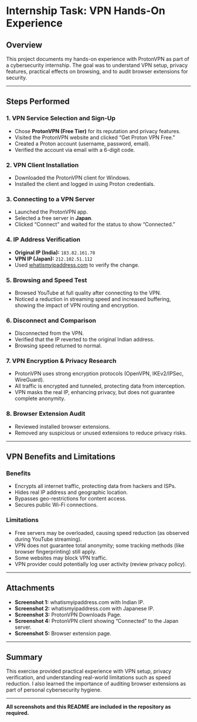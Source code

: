 # Internship Task: VPN Hands-On Experience

## Overview

This project documents my hands-on experience with ProtonVPN as part of a cybersecurity internship. The goal was to understand VPN setup, privacy features, practical effects on browsing, and to audit browser extensions for security.

---

## Steps Performed

### 1. VPN Service Selection and Sign-Up
- Chose **ProtonVPN (Free Tier)** for its reputation and privacy features.
- Visited the ProtonVPN website and clicked “Get Proton VPN Free.”
- Created a Proton account (username, password, email).
- Verified the account via email with a 6-digit code.

### 2. VPN Client Installation
- Downloaded the ProtonVPN client for Windows.
- Installed the client and logged in using Proton credentials.

### 3. Connecting to a VPN Server
- Launched the ProtonVPN app.
- Selected a free server in **Japan**.
- Clicked “Connect” and waited for the status to show “Connected.”

### 4. IP Address Verification
- **Original IP (India):** `183.82.161.70`
- **VPN IP (Japan):** `212.102.51.112`
- Used [whatismyipaddress.com](https://www.whatismyipaddress.com) to verify the change.

### 5. Browsing and Speed Test
- Browsed YouTube at full quality after connecting to the VPN.
- Noticed a reduction in streaming speed and increased buffering, showing the impact of VPN routing and encryption.

### 6. Disconnect and Comparison
- Disconnected from the VPN.
- Verified that the IP reverted to the original Indian address.
- Browsing speed returned to normal.

### 7. VPN Encryption & Privacy Research
- ProtonVPN uses strong encryption protocols (OpenVPN, IKEv2/IPSec, WireGuard).
- All traffic is encrypted and tunneled, protecting data from interception.
- VPN masks the real IP, enhancing privacy, but does not guarantee complete anonymity.

### 8. Browser Extension Audit
- Reviewed installed browser extensions.
- Removed any suspicious or unused extensions to reduce privacy risks.

---

## VPN Benefits and Limitations

### Benefits
- Encrypts all internet traffic, protecting data from hackers and ISPs.
- Hides real IP address and geographic location.
- Bypasses geo-restrictions for content access.
- Secures public Wi-Fi connections.

### Limitations
- Free servers may be overloaded, causing speed reduction (as observed during YouTube streaming).
- VPN does not guarantee total anonymity; some tracking methods (like browser fingerprinting) still apply.
- Some websites may block VPN traffic.
- VPN provider could potentially log user activity (review privacy policy).

---

## Attachments
 
- **Screenshot 1:** whatismyipaddress.com with Indian IP.
- **Screenshot 2:** whatismyipaddress.com with Japanese IP.
- **Screenshot 3:** ProtonVPN Downloads Page.
- **Screenshot 4:** ProtonVPN client showing “Connected” to the Japan server.
- **Screenshot 5:** Browser extension page.


---

## Summary

This exercise provided practical experience with VPN setup, privacy verification, and understanding real-world limitations such as speed reduction. I also learned the importance of auditing browser extensions as part of personal cybersecurity hygiene.

---

**All screenshots and this README are included in the repository as required.**
